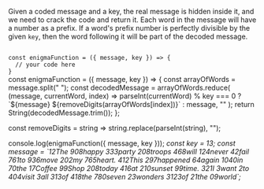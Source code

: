Given a coded message and a key, the real message is hidden inside it, and we need to crack the code and return it. Each word in the message will have a number as a prefix. If a word's prefix number is perfectly divisible by the given `key`, then the word following it will be part of the decoded message.

<codeblock language="javascript" type="exercise" testMode="multipleInput">
<code>
const enigmaFunction = ({ message, key }) => {
  // your code here
}
</code>

<solution>
const enigmaFunction = ({ message, key }) => {
  const arrayOfWords = message.split(" ");
  const decodedMessage = arrayOfWords.reduce(
    (message, currentWord, index) =>
      parseInt(currentWord) % key === 0
        ? `${message} ${removeDigits(arrayOfWords[index])}`
        : message,
    ""
  );
  return String(decodedMessage.trim());
};

const removeDigits = string => string.replace(parseInt(string), "");
</solution>

<testcases>
<caller>
console.log(enigmaFunction({ message, key }));
</caller>
<testcase>
<i>
const key = 13;
const message = `12The 908happy 333party 208troops 468will 124never 42fail 761to 936move 202my 765heart. 412This 297happened 64again 1040in 70the 17Coffee 99Shop 208today 416at 210sunset 99time. 321I 3want 2to 404visit 3all 313of 418the 780seven 23wonders 3123of 21the 09world`;
</i>
</testcase>
</testcases>
</codeblock>